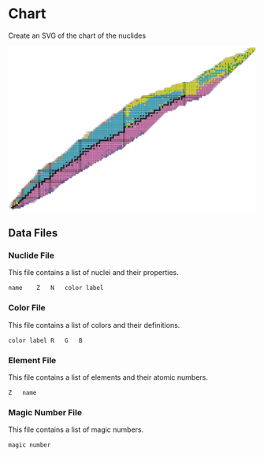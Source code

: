 # Chart
Create an SVG of the chart of the nuclides

![An Example Image](example.svg 'An Example Image')

## Data Files

### Nuclide File
This file contains a list of nuclei and their properties.
```
name	Z	N	color label
```

### Color File
This file contains a list of colors and their definitions.
```
color label	R	G	B
```

### Element File
This file contains a list of elements and their atomic numbers.
```
Z	name
```

### Magic Number File
This file contains a list of magic numbers.
```
magic number
```
